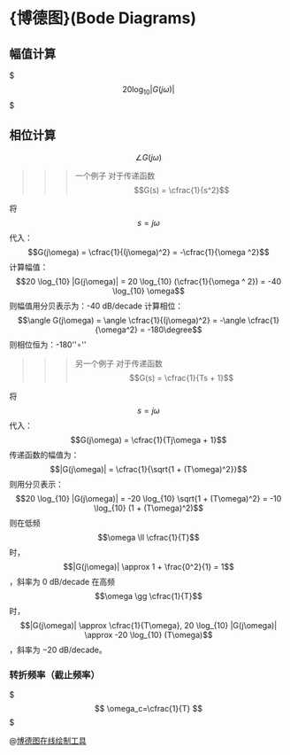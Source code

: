 # {博德图}(Bode Diagrams)

## 幅值计算

$$$
20 \log_{10} |G(j\omega)|
$$$

## 相位计算

$$\angle G(j\omega)$$

>>>一个例子
对于传递函数 $$G(s) = \cfrac{1}{s^2}$$

将 $$s = j\omega$$ 代入：$$G(j\omega) = \cfrac{1}{(j\omega)^2} = -\cfrac{1}{\omega ^2}$$
计算幅值：$$20 \log_{10} |G(j\omega)| = 20 \log_{10} (\cfrac{1}{\omega ^ 2}) = -40 \log_{10} \omega$$
则幅值用分贝表示为：-40 dB/decade
计算相位：$$\angle G(j\omega) = \angle \cfrac{1}{(j\omega)^2} = -\angle \cfrac{1}{\omega^2} = -180\degree$$
则相位恒为：-180''∘''
>>>
>>>另一个例子
对于传递函数 $$G(s) = \cfrac{1}{Ts + 1}$$

将 $$s = j\omega$$ 代入：$$G(j\omega) = \cfrac{1}{Tj\omega + 1}$$
传递函数的幅值为：$$|G(j\omega)| = \cfrac{1}{\sqrt{1 + (T\omega)^2}}$$
则用分贝表示：$$20 \log_{10} |G(j\omega)| = -20 \log_{10} \sqrt{1 + (T\omega)^2} = -10 \log_{10} (1 + (T\omega)^2)$$
则在低频 $$\omega \ll \cfrac{1}{T}$$ 时，$$|G(j\omega)| \approx 1 + \frac{0^2}{1} = 1$$，斜率为 0 dB/decade
在高频 $$\omega \gg \cfrac{1}{T}$$ 时，$$|G(j\omega)| \approx \cfrac{1}{T\omega}, 20 \log_{10} |G(j\omega)| \approx -20 \log_{10} (T\omega)$$，斜率为 −20 dB/decade。

### 转折频率（截止频率）

$$$
\omega_c​=\cfrac{1​}{T}
$$$
>>>

@[博德图在线绘制工具](https://www.shizaitailan.cn/tools/bode-plot.php)
